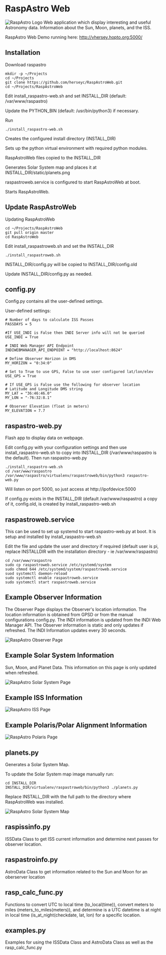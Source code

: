 # RaspAstro Web
![RaspAstro Logo](https://github.com/herseyc/RaspAstroWeb/blob/master/static/RaspAstro-Logo.png?raw=true)
Web application which display interesting and useful Astronomy data.  Information about the Sun, Moon, planets, and the ISS.

RaspAstro Web Demo running here: http://vhersey.hopto.org:5000/

## Installation 
Download raspastro
```
mkdir -p ~/Projects
cd ~/Projects
git clone https://github.com/herseyc/RaspAstroWeb.git
cd ~/Projects/RaspAstroWeb
```
Edit install_raspastro-web.sh and set INSTALL_DIR (default: /var/www/raspastro) 

Update the PYTHON_BIN (default: /usr/bin/python3) if necessary.

Run
```
./install_raspastro-web.sh
```
Creates the configured install directory (INSTALL_DIR)

Sets up the python virtual environment with required python modules.

RaspAstroWeb files copied to the INSTALL_DIR

Generates Solar System map and places it at INSTALL_DIR/static/planets.png

raspastroweb.service is configured to start RaspAstroWeb at boot. 

Starts RaspAstroWeb.  

## Update RaspAstroWeb 
Updating RaspAstroWeb

```
cd ~/Projects/RaspAstroWeb
git pull origin master
cd RaspAstroWeb
```
Edit install_raspastroweb.sh and set the INSTALL_DIR
```
./install_raspastroweb.sh
```
INSTALL_DIR/config.py will be copied to INSTALL_DIR/config.old

Update INSTALL_DIR/config.py as needed.

## config.py 
Config.py contains all the user-defined settings.

User-defined settings:
```
# Number of days to calculate ISS Passes
PASSDAYS = 5

#If USE_INDI is False then INDI Server info will not be queried
USE_INDI = True

# INDI Web Manager API Endpoint
INDIWEBMANAGER_API_ENDPOINT = "http://localhost:8624"

# Define Observer Horizon in DMS
MY_HORIZON = "0:34:0"

# Set to True to use GPS, False to use user configured lat/lon/elev
USE_GPS = True

# If USE_GPS is False use the following for observer location
# Latitude and Longitude DMS string
MY_LAT = "36:46:46.0"
MY_LON = "-76:32:8.1"

# Observer Elevation (float in meters)
MY_ELEVATION = 7.7
```

## raspastro-web.py
Flash app to display data on webpage. 

Edit config.py with your configuration settings and then use install_raspastro-web.sh to copy into INSTALL_DIR (/var/www/raspastro is the default).  Then run raspastro-web.py
```
./install_raspastro-web.sh
cd /var/www/raspastro
/var/www/raspastro/virtualenv/raspastroweb/bin/python3 raspastro-web.py
```

Will listen on port 5000, so just access at http://ipofdevice:5000 

If config.py exists in the INSTALL_DIR (default /var/www/raspastro) a copy of it, config.old, is created by install_raspastro-web.sh

## raspastroweb.service
This can be used to set up systemd to start raspastro-web.py at boot.
It is setup and installed by install_raspastro-web.sh

Edit the file and update the user and directory if required (default user is pi, replace INSTALLDIR with the installation directory - ie /var/www/raspastro)
```
cd /var/www/raspastro
sudo cp raspastroweb.service /etc/systemd/system
sudo chmod 644 /etc/systemd/system/raspastroweb.service
suod systemctl daemon-reload
sudo systemctl enable raspastroweb.service
sudo systemctl start raspastroweb.service
```

## Example Observer Information
The Observer Page displays the Observer's location information. The location information is obtained from GPSD or from the manual configurations config.py.  The INDI information is updated from the INDI Web Manager API.  The Observer information is static and only updates if refreshed.  The INDI Information updates every 30 seconds. 

![RaspAstro Observer Page](https://github.com/herseyc/raspastro/blob/master/RaspAstroWeb/img/raspastro-observer-page.png?raw=true)

## Example Solar System Information
Sun, Moon, and Planet Data.  This information on this page is only updated when refreshed.

![RaspAstro Solar System Page](https://github.com/herseyc/raspastro/blob/master/RaspAstroWeb/img/raspastro-solarsystem-page.png?raw=true)

## Example ISS Information
![RaspAstro ISS Page](https://github.com/herseyc/raspastro/blob/master/RaspAstroWeb/img/raspastro-iss-page.png?raw=true)

## Example Polaris/Polar Alignment Information
![RaspAstro Polaris Page](https://github.com/herseyc/raspastro/blob/master/RaspAstroWeb/img/raspastro-polaris-page.png?raw=true)

## planets.py
Generates a Solar System Map. 

To update the Solar System map image manually run:
```
cd INSTALL_DIR
INSTALL_DIR/virtualenv/raspastroweb/bin/python3 ./planets.py
```
Replace INSTALL_DIR with the full path to the directory where RaspAstroWeb was installed.

![RaspAstro Solar System Map](https://github.com/herseyc/raspastro/blob/master/RaspAstroWeb/static/planets.png?raw=true)


## raspissinfo.py
ISSData Class to get ISS current information and determine next passes for observer location.

## raspastroinfo.py
AstroData Class to get information related to the Sun and Moon for an oberserver location

## rasp_calc_func.py
Functions to convert UTC to local time (to_local(time)), convert meters to miles (meters_to_miles(meters)), and determine is a UTC datetime is at night in local time (is_at_night(checkdate, lat, lon) for a specific location.

## examples.py
Examples for using the ISSData Class and AstroData Class as well as the rasp_calc_func.py
